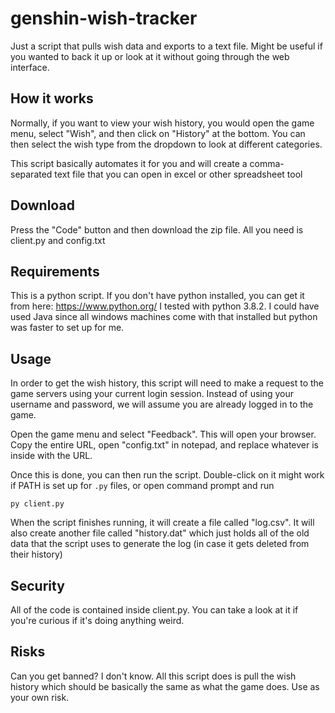 # genshin-wish-tracker

Just a script that pulls wish data and exports to a text file. Might be useful if you wanted to back it up or look at it without going through the web interface.

## How it works

Normally, if you want to view your wish history, you would open the game menu, select "Wish", and then click on "History" at the bottom.
You can then select the wish type from the dropdown to look at different categories.

This script basically automates it for you and will create a comma-separated text file that you can open in excel or other spreadsheet tool

## Download

Press the "Code" button and then download the zip file. All you need is client.py and config.txt

## Requirements

This is a python script. If you don't have python installed, you can get it from here: https://www.python.org/
I tested with python 3.8.2. I could have used Java since all windows machines come with that installed but python was faster to set up for me.

## Usage 

In order to get the wish history, this script will need to make a request to the game servers using your current login session. Instead of using your username and password, we will assume you are already logged in to the game.

Open the game menu and select "Feedback". This will open your browser. Copy the entire URL, open "config.txt" in notepad, and replace whatever is inside with the URL.

Once this is done, you can then run the script. Double-click on it might work if PATH is set up for `.py` files, or open command prompt and run

````
py client.py
````

When the script finishes running, it will create a file called "log.csv". It will also create another file called "history.dat" which just holds all of the old data that the script uses to generate the log (in case it gets deleted from their history)

## Security

All of the code is contained inside client.py. You can take a look at it if you're curious if it's doing anything weird.

## Risks

Can you get banned? I don't know. All this script does is pull the wish history which should be basically the same as what the game does. Use as your own risk.
